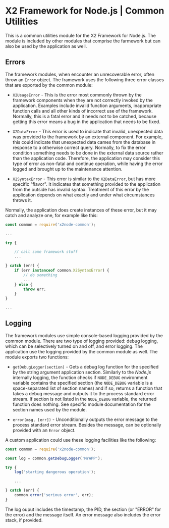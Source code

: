 # X2 Framework for Node.js | Common Utilities

This is a common utilities module for the X2 Framework for Node.js. The module is included by other modules that comprise the farmework but can also be used by the application as well.

## Errors

The framework modules, when encounter an unrecoverable error, often throw an `Error` object. The framework uses the following three error classes that are exported by the common module:

* `X2UsageError` - This is the error most commonly thrown by the framework components when they are not correctly invoked by the application. Examples include invalid function arguments, inappropriate function calls and all other kinds of incorrect use of the framework. Normally, this is a fatal error and it needs not to be catched, because getting this error means a bug in the application that needs to be fixed.

* `X2DataError` - This error is used to indicate that invalid, unexpected data was provided to the framework by an external component. For example, this could indicate that unexpected data cames from the database in response to a otherwise correct query. Normally, to fix the error condition something needs to be done in the external data source rather than the application code. Therefore, the application may consider this type of error as non-fatal and continue operation, while having the error logged and brought up to the maintenance attention.

* `X2SyntaxError` - This error is similar to the `X2DataError`, but has more specific "flavor". It indicates that something provided to the application from the outside has invalid syntax. Treatment of this error by the application depends on what exactly and under what circumstances throws it.

Normally, the application does create instances of these error, but it may catch and analyze one, for example like this:

```javascript
const common = require('x2node-common');

...

try {

	// call some framework stuff
	...

} catch (err) {
	if (err instanceof common.X2SyntaxError) {
		// do something
		...
	} else {
		throw err;
	}
}

...
```

## Logging

The framework modules use simple console-based logging provided by the common module. There are two type of logging provided: debug logging, which can be selectively turned on and off, and error logging. The application use the logging provided by the common module as well. The module exports two functions:

* `getDebugLogger(section)` - Gets a debug log function for the specified by the string argument application section. Similarly to the _Node.js_ internally logging, the function checks if `NODE_DEBUG` environment variable contains the specified section (the `NODE_DEBUG` variable is a space-separated list of section names) and if so, returns a function that takes a debug message and outputs it to the process standard error stream. If section is not listed in the `NODE_DEBUG` variable, the returned function does nothing. See specific module documentation for the section names used by the module.

* `error(msg, [err])` - Unconditionally outputs the error message to the process standard error stream. Besides the message, can be optionally provided with an `Error` object.

A custom application could use these logging facilities like the following:

```javascript
const common = require('x2node-common');

const log = common.getDebugLogger('MYAPP');

try {
	log('starting dangerous operation');

	...

} catch (err) {
	common.error('serious error', err);
}
```

The log ouput includes the timestamp, the PID, the section (or "ERROR" for the error) and the message itself. An error message also includes the error stack, if provided.
